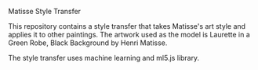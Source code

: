 Matisse Style Transfer

This repository contains a style transfer that takes Matisse's art style and applies it to other paintings.  The artwork used as the model is Laurette in a Green Robe, Black Background by Henri Matisse.

The style transfer uses machine learning and ml5.js library.
